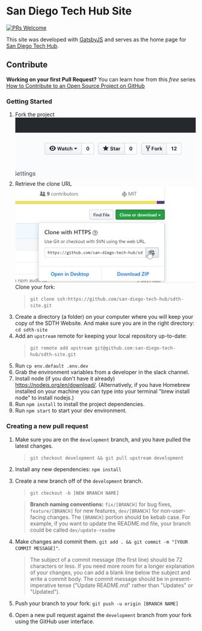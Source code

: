 # San Diego Tech Hub Site

[![PRs Welcome](https://img.shields.io/badge/PRs-welcome-brightgreen.svg?style=flat-square)](http://makeapullrequest.com)

This site was developed with [GatsbyJS](https://www.gatsbyjs.org/) and serves as the home page for [San Diego Tech Hub](https://sandiegotechhub.com).

## Contribute

**Working on your first Pull Request?** You can learn how from this _free_ series [How to Contribute to an Open Source Project on GitHub](https://egghead.io/series/how-to-contribute-to-an-open-source-project-on-github)

### Getting Started

1. Fork the project ![Fork The Project](src/images/forkbutton.png)
2. Retrieve the clone URL ![Copy Clone URL](src/images/gitclone.png) Clone your fork:
   > `git clone ssh:https://github.com/san-diego-tech-hub/sdth-site.git`
3. Create a directory (a folder) on your computer where you will keep your copy of the SDTH Website. And make sure you are in the right directory: `cd sdth-site`
4. Add an `upstream` remote for keeping your local repository up-to-date:
   > `git remote add upstream git@github.com:san-diego-tech-hub/sdth-site.git`
5. Run `cp env.default .env.dev`
6. Grab the environment variables from a developer in the slack channel.
7. Install node (if you don't have it already) https://nodejs.org/en/download/. (Alternatively, if you have Homebrew installed on your machine you can type into your terminal "brew install node" to install nodejs.)
8. Run `npm install` to install the project dependencies.
9. Run `npm start` to start your dev environment.

### Creating a new pull request

1. Make sure you are on the `development` branch, and you have pulled the latest changes.

   > `git checkout development && git pull upstream development`

2. Install any new dependencies: `npm install`

3. Create a new branch off of the `development` branch.

   > `git checkout -b [NEW BRANCH NAME]`

   > **Branch naming conventions:** `fix/[BRANCH]` for bug fixes, `feature/[BRANCH]` for new features, `dev/[BRANCH]` for non-user-facing changes. The `[BRANCH]` portion should be kebab case. For example, if you want to update the README.md file, your branch could be called `dev/update-readme`

4. Make changes and commit them. `git add . && git commit -m "[YOUR COMMIT MESSAGE]"`.

   > The subject of a commit message (the first line) should be 72 characters or less. If you need more room for a longer explanation of your changes, you can add a blank line below the subject and write a commit body. The commit message should be in present-imperative tense ("Update README.md" rather than "Updates" or "Updated").

5. Push your branch to your fork: `git push -u origin [BRANCH NAME]`

6. Open a new pull request against the `development` branch from your fork using the GitHub user interface.
